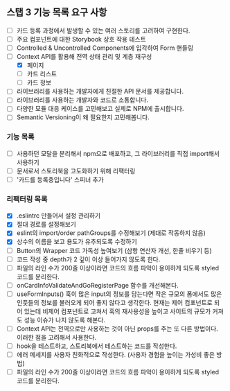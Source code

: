 ## 스탭 3 기능 목록 요구 사항

- [ ] 카드 등록 과정에서 발생할 수 있는 여러 스토리를 고려하여 구현한다.
- [ ] 주요 컴포넌트에 대한 Storybook 상호 작용 테스트
- [ ] Controlled & Uncontrolled Components에 입각하여 Form 핸들링
- [ ] Context API를 활용해 전역 상태 관리 및 계층 재구성
  - [x] 페이지
  - [ ] 카드 리스트
  - [ ] 카드 정보
- [ ] 라이브러리를 사용하는 개발자에게 친절한 API 문서를 제공합니다.
- [ ] 라이브러리를 사용하는 개발자와 코드로 소통합니다.
- [ ] 다양한 모듈 대응 케이스를 고민해보고 실제로 NPM에 출시합니다.
- [ ] Semantic Versioning이 왜 필요한지 고민해봅니다.

### 기능 목록

- [ ] 사용하던 모달을 분리해서 npm으로 배포하고, 그 라이브러리를 직접 import해서 사용하기
- [ ] 문서로서 스토리북을 고도화하기 위해 리팩터링
- [ ] '카드를 등록중입니다' 스피너 추가

### 리팩터링 목록

- [x] .eslintrc 만들어서 설정 관리하기
- [x] 절대 경로를 설정해보기
- [x] eslint의 import/order pathGroups를 수정해보기 (제대로 작동하지 않음)
- [x] 상수의 이름을 보고 용도가 유추되도록 수정하기
- [ ] Button의 Wrapper 코드 가독성 높여보기 (삼항 연산자 개선, 한줄 비우기 등)
- [ ] 코드 작성 중 depth가 2 깊이 이상 들어가지 않도록 한다.
- [ ] 파일의 라인 수가 200줄 이상이라면 코드의 흐름 파악이 용이하게 되도록 styled 코드를 분리한다.
- [ ] onCardInfoValidateAndGoRegisterPage 함수를 개선해본다.
- [ ] useFormInputs() 훅이 많은 input의 정보를 담는다면 작은 규모의 폼에서도 많은 인풋들의 정보를 불러오게 되어 좋지 않다고 생각한다. 현재는 제어 컴포넌트로 되어 있는데 비제어 컴포넌트로 고쳐서 훅의 재사용성을 높이고 사이트의 규모가 커져도 성능 이슈가 나지 않도록 해본다.
- [ ] Context API는 전역으로만 사용하는 것이 아닌 props를 주는 또 다른 방법이다. 이러한 점을 고려해서 사용한다.
- [ ] hook을 테스트하고, 스토리북에서 테스트하는 코드를 작성한다.
- [ ] 에러 메세지를 사용자 친화적으로 작성한다. (사용자 경험을 높이는 가성비 좋은 방법)
- [ ] 파일의 라인 수가 200줄 이상이라면 코드의 흐름 파악이 용이하게 되도록 styled 코드를 분리한다.
